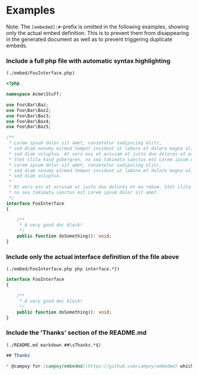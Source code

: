 # Examples

Note: The `[embedmd]:#`-prefix is omitted in the following examples, showing only the actual embed definition. This is
to prevent them from disappearing in the generated document as well as to prevent triggering duplicate embeds.

### Include a full php file with automatic syntax highlighting

`(./embed/FooInterface.php)`

[embedmd]:# (./embed/FooInterface.php)

```php
<?php

namespace Acme\Stuff;

use Foo\Bar\Baz;
use Foo\Bar\Baz2;
use Foo\Bar\Baz3;
use Foo\Bar\Baz4;
use Foo\Bar\Baz5;

/**
 * Lorem ipsum dolor sit amet, consetetur sadipscing elitr,
 * sed diam nonumy eirmod tempor invidunt ut labore et dolore magna aliquyam erat,
 * sed diam voluptua. At vero eos et accusam et justo duo dolores et ea rebum.
 * Stet clita kasd gubergren, no sea takimata sanctus est Lorem ipsum dolor sit amet.
 * Lorem ipsum dolor sit amet, consetetur sadipscing elitr,
 * sed diam nonumy eirmod tempor invidunt ut labore et dolore magna aliquyam erat,
 * sed diam voluptua.
 *
 * At vero eos et accusam et justo duo dolores et ea rebum. Stet clita kasd gubergren,
 * no sea takimata sanctus est Lorem ipsum dolor sit amet.
 */
interface FooInterface
{

    /**
     * A very good doc block!
     */
    public function doSomething(): void;
}

```

### Include only the actual interface definition of the file above

`(./embed/FooInterface.php php interface.*})`

[embedmd]:# (./embed/FooInterface.php php interface.*})

```php
interface FooInterface
{

    /**
     * A very good doc block!
     */
    public function doSomething(): void;
}
```

### Include the 'Thanks' section of the README.md

`(./README.md markdown ##\sThanks.*$)`

[embedmd]:# (./README.md markdown ##\sThanks.*$)

```markdown
## Thanks

* @campoy for [campoy/embedmd](https://github.com/campoy/embedmd) which was a huge inspiration.

```
